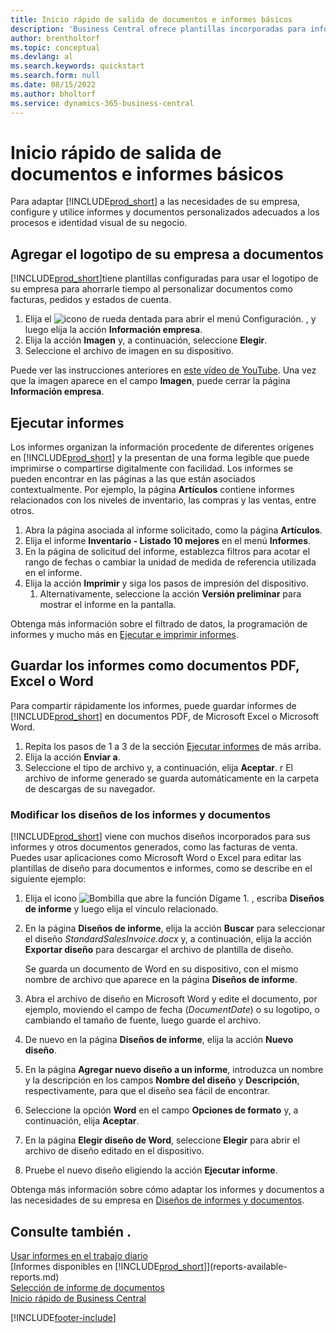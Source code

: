 ```yaml
---
title: Inicio rápido de salida de documentos e informes básicos
description: 'Business Central ofrece plantillas incorporadas para informes y documentos, con muchas opciones de personalización para adaptarlas a las necesidades de su empresa.'
author: brentholtorf
ms.topic: conceptual
ms.devlang: al
ms.search.keywords: quickstart
ms.search.form: null
ms.date: 08/15/2022
ms.author: bholtorf
ms.service: dynamics-365-business-central
---
```


# <a name="basic-reports-and-documents-output-quick-start"></a>Inicio rápido de salida de documentos e informes básicos

Para adaptar [!INCLUDE[prod_short](includes/prod_short.md)] a las necesidades de su empresa, configure y utilice informes y documentos personalizados adecuados a los procesos e identidad visual de su negocio.

## <a name="add-your-company-logo-to-documents"></a>Agregar el logotipo de su empresa a documentos

[!INCLUDE[prod_short](includes/prod_short.md)]tiene plantillas configuradas para usar el logotipo de su empresa para ahorrarle tiempo al personalizar documentos como facturas, pedidos y estados de cuenta.

1. Elija el ![icono de rueda dentada para abrir el menú Configuración.](media/ui-experience/settings_icon_small.png) , y luego elija la acción **Información empresa**.
2. Elija la acción **Imagen** y, a continuación, seleccione **Elegir**.
3. Seleccione el archivo de imagen en su dispositivo.

Puede ver las instrucciones anteriores en [este vídeo de YouTube](https://www.youtube.com/watch?v=AatXbKF1NGg). Una vez que la imagen aparece en el campo **Imagen**, puede cerrar la página **Información empresa**.

## <a name="run-reports"></a>Ejecutar informes

Los informes organizan la información procedente de diferentes orígenes en [!INCLUDE[prod_short](includes/prod_short.md)] y la presentan de una forma legible que puede imprimirse o compartirse digitalmente con facilidad. Los informes se pueden encontrar en las páginas a las que están asociados contextualmente. Por ejemplo, la página **Artículos** contiene informes relacionados con los niveles de inventario, las compras y las ventas, entre otros.

1. Abra la página asociada al informe solicitado, como la página **Artículos**.
2. Elija el informe **Inventario - Listado 10 mejores** en el menú **Informes**.
3. En la página de solicitud del informe, establezca filtros para acotar el rango de fechas o cambiar la unidad de medida de referencia utilizada en el informe.
4. Elija la acción **Imprimir** y siga los pasos de impresión del dispositivo.
    1. Alternativamente, seleccione la acción **Versión preliminar** para mostrar el informe en la pantalla.

Obtenga más información sobre el filtrado de datos, la programación de informes y mucho más en [Ejecutar e imprimir informes](ui-work-report.md).

## <a name="save-reports-as-pdf-excel-or-word-documents"></a>Guardar los informes como documentos PDF, Excel o Word

Para compartir rápidamente los informes, puede guardar informes de [!INCLUDE[prod_short](includes/prod_short.md)] en documentos PDF, de Microsoft Excel o Microsoft Word.

1. Repita los pasos de 1 a 3 de la sección [Ejecutar informes](#run-reports) de más arriba.
2. Elija la acción **Enviar a**.
3. Seleccione el tipo de archivo y, a continuación, elija **Aceptar**.
r El archivo de informe generado se guarda automáticamente en la carpeta de descargas de su navegador.

### <a name="change-report-and-document-layouts"></a>Modificar los diseños de los informes y documentos

[!INCLUDE[prod_short](includes/prod_short.md)] viene con muchos diseños incorporados para sus informes y otros documentos generados, como las facturas de venta. Puedes usar aplicaciones como Microsoft Word o Excel para editar las plantillas de diseño para documentos e informes, como se describe en el siguiente ejemplo:

1. Elija el icono ![Bombilla que abre la función Dígame 1.](media/ui-search/search_small.png "Dígame qué desea hacer") , escriba **Diseños de informe** y luego elija el vínculo relacionado.
2. En la página **Diseños de informe**, elija la acción **Buscar** para seleccionar el diseño *StandardSalesInvoice.docx* y, a continuación, elija la acción **Exportar diseño** para descargar el archivo de plantilla de diseño.

    Se guarda un documento de Word en su dispositivo, con el mismo nombre de archivo que aparece en la página **Diseños de informe**.
3. Abra el archivo de diseño en Microsoft Word y edite el documento, por ejemplo, moviendo el campo de fecha (*DocumentDate*) o su logotipo, o cambiando el tamaño de fuente, luego guarde el archivo.
4. De nuevo en la página **Diseños de informe**, elija la acción **Nuevo diseño**.
5. En la página **Agregar nuevo diseño a un informe**, introduzca un nombre y la descripción en los campos **Nombre del diseño** y **Descripción**, respectivamente, para que el diseño sea fácil de encontrar.
6. Seleccione la opción **Word** en el campo **Opciones de formato** y, a continuación, elija **Aceptar**.
7. En la página **Elegir diseño de Word**, seleccione **Elegir** para abrir el archivo de diseño editado en el dispositivo.
8. Pruebe el nuevo diseño eligiendo la acción **Ejecutar informe**.

Obtenga más información sobre cómo adaptar los informes y documentos a las necesidades de su empresa en [Diseños de informes y documentos](ui-manage-report-layouts.md).

## <a name="see-also"></a>Consulte también .

[Usar informes en el trabajo diario](reports-use-reports.md)  
[Informes disponibles en [!INCLUDE[prod_short](includes/prod_short.md)]](reports-available-reports.md)  
[Selección de informe de documentos](across-report-selections.md)  
[Inicio rápido de Business Central](quick-start-business-central.md)  

[!INCLUDE[footer-include](includes/footer-banner.md)]
